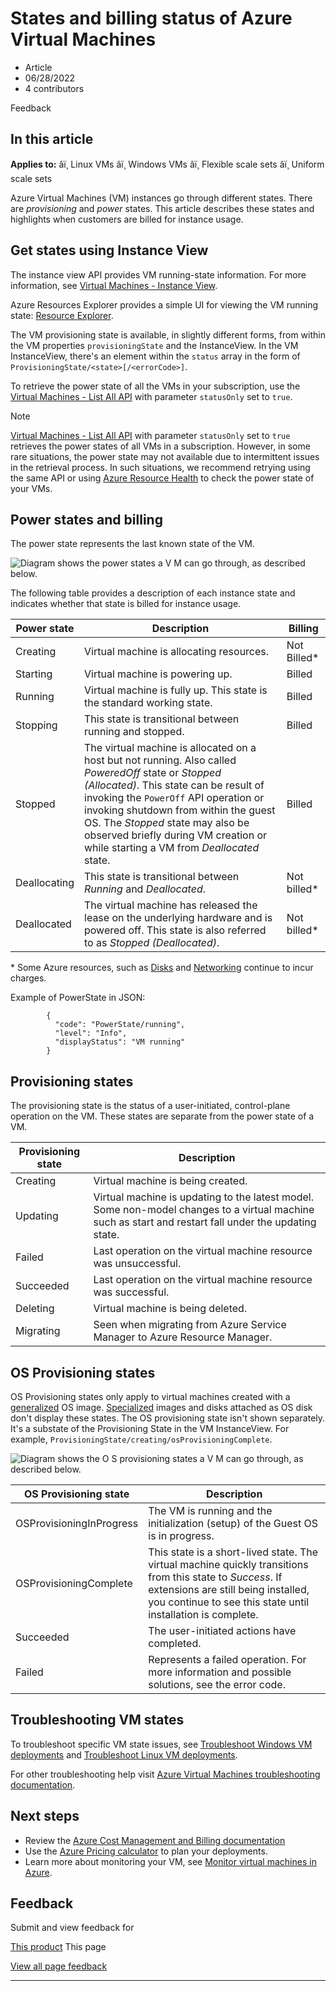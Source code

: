 # States and billing status of Azure Virtual Machines

* Article
* 06/28/2022
* 4 contributors

Feedback

## In this article

**Applies to:** âï¸ Linux VMs âï¸ Windows VMs âï¸ Flexible scale sets âï¸ Uniform scale sets

Azure Virtual Machines (VM) instances go through different states. There are *provisioning* and *power* states. This article describes these states and highlights when customers are billed for instance usage.

## Get states using Instance View

The instance view API provides VM running-state information. For more information, see [Virtual Machines - Instance View](/en-us/rest/api/compute/virtualmachines/instanceview).

Azure Resources Explorer provides a simple UI for viewing the VM running state: [Resource Explorer](https://resources.azure.com/).

The VM provisioning state is available, in slightly different forms, from within the VM properties `provisioningState` and the InstanceView. In the VM InstanceView, there's an element within the `status` array in the form of `ProvisioningState/<state>[/<errorCode>]`.

To retrieve the power state of all the VMs in your subscription, use the [Virtual Machines - List All API](/en-us/rest/api/compute/virtualmachines/listall) with parameter `statusOnly` set to `true`.

Note

[Virtual Machines - List All API](/en-us/rest/api/compute/virtualmachines/listall) with parameter `statusOnly` set to `true` retrieves the power states of all VMs in a subscription. However, in some rare situations, the power state may not available due to intermittent issues in the retrieval process. In such situations, we recommend retrying using the same API or using [Azure Resource Health](../service-health/resource-health-overview) to check the power state of your VMs.

## Power states and billing

The power state represents the last known state of the VM.

![Diagram shows the power states a V M can go through, as described below.](media/virtual-machines-common-states-lifecycle/vm-power-states.png)

The following table provides a description of each instance state and indicates whether that state is billed for instance usage.

| Power state | Description | Billing |
| --- | --- | --- |
| Creating | Virtual machine is allocating resources. | Not Billed\* |
| Starting | Virtual machine is powering up. | Billed |
| Running | Virtual machine is fully up. This state is the standard working state. | Billed |
| Stopping | This state is transitional between running and stopped. | Billed |
| Stopped | The virtual machine is allocated on a host but not running. Also called *PoweredOff* state or *Stopped (Allocated)*. This state can be result of invoking the `PowerOff` API operation or invoking shutdown from within the guest OS. The *Stopped* state may also be observed briefly during VM creation or while starting a VM from *Deallocated* state. | Billed |
| Deallocating | This state is transitional between *Running* and *Deallocated*. | Not billed\* |
| Deallocated | The virtual machine has released the lease on the underlying hardware and is powered off. This state is also referred to as *Stopped (Deallocated)*. | Not billed\* |

\* Some Azure resources, such as [Disks](https://azure.microsoft.com/pricing/details/managed-disks) and [Networking](https://azure.microsoft.com/pricing/details/bandwidth/) continue to incur charges.

Example of PowerState in JSON:

```
        {
          "code": "PowerState/running",
          "level": "Info",
          "displayStatus": "VM running"
        }

```

## Provisioning states

The provisioning state is the status of a user-initiated, control-plane operation on the VM. These states are separate from the power state of a VM.

| Provisioning state | Description |
| --- | --- |
| Creating | Virtual machine is being created. |
| Updating | Virtual machine is updating to the latest model. Some non-model changes to a virtual machine such as start and restart fall under the updating state. |
| Failed | Last operation on the virtual machine resource was unsuccessful. |
| Succeeded | Last operation on the virtual machine resource was successful. |
| Deleting | Virtual machine is being deleted. |
| Migrating | Seen when migrating from Azure Service Manager to Azure Resource Manager. |

## OS Provisioning states

OS Provisioning states only apply to virtual machines created with a [generalized](linux/imaging#generalized-images) OS image. [Specialized](linux/imaging#specialized-images) images and disks attached as OS disk don't display these states. The OS provisioning state isn't shown separately. It's a substate of the Provisioning State in the VM InstanceView. For example, `ProvisioningState/creating/osProvisioningComplete`.

![Diagram shows the O S provisioning states a V M can go through, as described below.](media/virtual-machines-common-states-lifecycle/os-provisioning-states.png)

| OS Provisioning state | Description |
| --- | --- |
| OSProvisioningInProgress | The VM is running and the initialization (setup) of the Guest OS is in progress. |
| OSProvisioningComplete | This state is a short-lived state. The virtual machine quickly transitions from this state to *Success*. If extensions are still being installed, you continue to see this state until installation is complete. |
| Succeeded | The user-initiated actions have completed. |
| Failed | Represents a failed operation. For more information and possible solutions, see the error code. |

## Troubleshooting VM states

To troubleshoot specific VM state issues, see [Troubleshoot Windows VM deployments](/en-us/troubleshoot/azure/virtual-machines/troubleshoot-deployment-new-vm-windows) and [Troubleshoot Linux VM deployments](/en-us/troubleshoot/azure/virtual-machines/troubleshoot-deployment-new-vm-linux).

For other troubleshooting help visit [Azure Virtual Machines troubleshooting documentation](/en-us/troubleshoot/azure/virtual-machines/welcome-virtual-machines).

## Next steps

* Review the [Azure Cost Management and Billing documentation](../cost-management-billing/)
* Use the [Azure Pricing calculator](https://azure.microsoft.com/pricing/calculator/) to plan your deployments.
* Learn more about monitoring your VM, see [Monitor virtual machines in Azure](../azure-monitor/vm/monitor-vm-azure).

## Feedback

Submit and view feedback for

[This product](https://feedback.azure.com/d365community/forum/ec2f1827-be25-ec11-b6e6-000d3a4f0f1c)
This page

[View all page feedback](https://github.com/MicrosoftDocs/azure-docs/issues)

---
